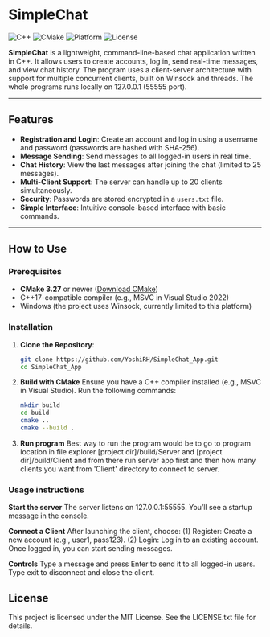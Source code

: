 # SimpleChat

![C++](https://img.shields.io/badge/C++-17-blue.svg)
![CMake](https://img.shields.io/badge/CMake-3.27-%23008FBA)
![Platform](https://img.shields.io/badge/Platform-Windows-lightgrey.svg)
![License](https://img.shields.io/badge/License-MIT-green.svg)

**SimpleChat** is a lightweight, command-line-based chat application written in C++. It allows users to create accounts, log in, send real-time messages, and view chat history. The program uses a client-server architecture with support for multiple concurrent clients, built on Winsock and threads. The whole programs runs locally on 127.0.0.1 (55555 port).

---

## Features

- **Registration and Login**: Create an account and log in using a username and password (passwords are hashed with SHA-256).
- **Message Sending**: Send messages to all logged-in users in real time.
- **Chat History**: View the last messages after joining the chat (limited to 25 messages).
- **Multi-Client Support**: The server can handle up to 20 clients simultaneously.
- **Security**: Passwords are stored encrypted in a `users.txt` file.
- **Simple Interface**: Intuitive console-based interface with basic commands.

---

## How to Use

### Prerequisites
- **CMake 3.27** or newer ([Download CMake](https://cmake.org/download/))
- C++17-compatible compiler (e.g., MSVC in Visual Studio 2022)
- Windows (the project uses Winsock, currently limited to this platform)

### Installation

1. **Clone the Repository**:
   ```bash
   git clone https://github.com/YoshiRH/SimpleChat_App.git
   cd SimpleChat_App
2. **Build with CMake**
Ensure you have a C++ compiler installed (e.g., MSVC in Visual Studio).
Run the following commands:
   ```bash
   mkdir build
   cd build
   cmake ..
   cmake --build .
3. **Run program**
Best way to run the program would be to go to program location in file explorer [project dir]/build/Server and [project dir]/build/Client
and from there run server app first and then how many clients you want from 'Client' directory to connect to server.

### Usage instructions
**Start the server**
The server listens on 127.0.0.1:55555. You’ll see a startup message in the console.

**Connect a Client**
After launching the client, choose:
(1) Register: Create a new account (e.g., user1, pass123).
(2) Login: Log in to an existing account.
Once logged in, you can start sending messages.

**Controls**
Type a message and press Enter to send it to all logged-in users.
Type exit to disconnect and close the client.

## License
This project is licensed under the MIT License. See the LICENSE.txt file for details.

